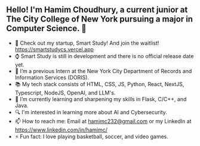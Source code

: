 ## Hello! I'm Hamim Choudhury, a current junior at The City College of New York pursuing a major in Computer Science. 👋

- 🎤 Check out my startup, Smart Study! And join the waitlist! https://smartstudycs.vercel.app
- ⌚ Smart Study is still in development and there is no official release date yet. 
- 🔭 I’m a previous Intern at the New York City Department of Records and Information Services (DORIS).
- 📚 My tech stack consists of HTML, CSS, JS, Python, React, NextJS, Typescript, NodeJS, OpenAI, and LLM's. 
- 🌱 I’m currently learning and sharpening my skills in Flask, C/C++, and Java.
- 🔍 I'm interested in learning more about AI and Cybersecurity.
- 📫 How to reach me: Email at hamimc232@gmail.com or my LinkedIn at https://www.linkedin.com/in/hamimc/
- ⚡ Fun fact: I love playing basketball, soccer, and video games. 

